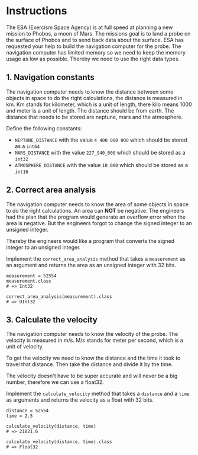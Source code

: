 # Instructions

The ESA (Exercism Space Agency) is at full speed at planning a new mission to Phobos, a moon of Mars.
The missions goal is to land a probe on the surface of Phobos and to send back data about the surface.
ESA has requested your help to build the navigation computer for the probe.
The navigation computer has limited memory so we need to keep the memory usage as low as possible.
Thereby we need to use the right data types.

## 1. Navigation constants

The navigation computer needs to know the distance between some objects in space to do the right calculations, the distance is measured in km.
Km stands for kilometer, which is a unit of length, there kilo means 1000 and meter is a unit of length.
The distance should be from earth.
The distance that needs to be stored are neptune, mars and the atmosphere.

Define the following constants:

- `NEPTUNE_DISTANCE` with the value `4 400 000 000` which should be stored as a `int64`
- `MARS_DISTANCE` with the value `227_940_000` which should be stored as a `int32`
- `ATMOSPHERE_DISTANCE` with the value `10_000` which should be stored as a `int16`

## 2. Correct area analysis

The navigation computer needs to know the area of some objects in space to do the right calculations.
An area can **NOT** be negative.
The engineers had the plan that the program would generate an overflow error when the area is negative.
But the engineers forgot to change the signed integer to an unsigned integer.

Thereby the engineers would like a program that converts the signed integer to an unsigned integer.

Implement the `correct_area_analysis` method that takes a `measurement` as an argument and returns the area as an unsigned integer with 32 bits.

```crystal
measurement = 52554
measurement.class
# => Int32

correct_area_analysis(measurement).class
# => UInt32
```

## 3. Calculate the velocity

The navigation computer needs to know the velocity of the probe.
The velocity is measured in m/s.
M/s stands for meter per second, which is a unit of velocity.

To get the velocity we need to know the distance and the time it took to travel that distance.
Then take the distance and divide it by the time.

The velocity doesn't have to be super accurate and will never be a big number, therefore we can use a float32.

Implement the `calculate_velocity` method that takes a `distance` and a `time` as arguments and returns the velocity as a float with 32 bits.

```crystal
distance = 52554
time = 2.5

calculate_velocity(distance, time)
# => 21021.6

calculate_velocity(distance, time).class
# => Float32
```
